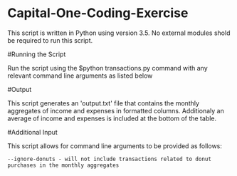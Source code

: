 # Capital-One-Coding-Exercise

This script is written in Python using version 3.5. No external modules shold be required to run this script. 

#Running the Script

Run the script using the
	$python transactions.py
command with any relevant command line arguments as listed below

#Output

This script generates an 'output.txt' file that contains the monthly aggregates of income and expenses in formatted columns. Additionaly an average of income and expenses is included at the bottom of the table. 

#Additional Input

This script allows for command line arguments to be provided as follows:

	--ignore-donuts - will not include transactions related to donut purchases in the monthly aggregates